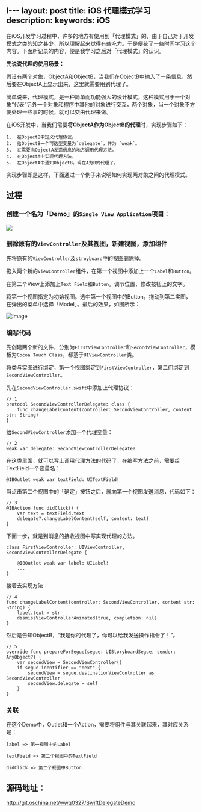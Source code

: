 I---
layout: post
title: iOS 代理模式学习
description:
keywords: iOS
---
在iOS开发学习过程中，许多的地方有使用到「代理模式」的，由于自己对于开发模式之类的知之甚少，所以理解起来觉得有些吃力。于是便花了一些时间学习这个内容。下面所记录的内容，便是我学习之后对「代理模式」的认识。

**先说说代理的使用场景：**

假设有两个对象，ObjectA和ObjectB，当我们在ObjectB中输入了一条信息，然后要在ObjectA上显示出来，这里就需要用到代理了。

简单说来，代理模式，是一种简单而功能强大的设计模式，这种模式用于一个对象“代表”另外一个对象和程序中其他的对象进行交互，两个对象，当一个对象不方便处理一些事的时候，就可以交由代理来做。

在iOS开发中，当我们需要**将ObjectA作为ObjectB的代理**时，实现步骤如下：

```
1.  在ObjectB中定义代理协议。
2.  给ObjectB一个可选型变量为`delegate`，并为 `weak`。
3.  在需要向ObjectA发送信息的地方调用代理方法。
4.  在ObjectA中实现代理方法。
5.  在ObjectA中通知ObjectB，现在A为B的代理了。
```

实现步骤即是这样，下面通过一个例子来说明如何实现两对象之间的代理模式。

## 过程

### 创建一个名为「Demo」的`Single View Application`项目：

![](http://ww2.sinaimg.cn/large/603daed6gw1epzif81e55j216g0psae2.jpg)

### 删除原有的`ViewController`及其视图，新建视图，添加组件

先将原有的`ViewController`及`stroyboard`中的视图删除掉。

拖入两个新的`ViewController`组件，在第一个视图中添加上一个`Label`和`Button`。

在第二个View上添加上`Text Field`和`Button`。调节位置，修改按钮上的文字。

将第一个视图指定为初始视图。选中第一个视图中的Button，拖动到第二实图，在弹出的菜单中选择「Model」。最后的效果，如图所示：

 ![image](http://ww4.sinaimg.cn/large/603daed6gw1epzihbu2vrj21d610cq4g.jpg)
 
### 编写代码

先创建两个新的文件，分别为`FirstViewController`和`SecondViewController`，模板为`Cocoa Touch Class`，都基于`UIViewController`类。

将类与实图进行绑定，第一个视图绑定到`FirstViewController`，第二们绑定到`SecondViewController`。

先在`SecondViewController.swift`中添加上代理协议：

```
// 1
protocol SecondViewControllerDelegate: class {
    func changeLabelContent(controller: SecondViewController, content str: String)
}
```

给`SecondViewController`添加一个代理变量：

```
// 2
weak var delegate: SecondViewControllerDelegate?
```

在这类里面，就可以写上调用代理方法的代码了，在编写方法之前，需要给TextField一个变量名：

```
@IBOutlet weak var textField: UITextField!
```

当点击第二个视图中的「确定」按钮之后，就向第一个视图发送消息，代码如下：

```
// 3
@IBAction func didClick() {
    var text = textField.text
    delegate?.changeLabelContent(self, content: text)
} 
```

下面一步，就是到消息的接收视图中写实现代理的方法。

```
class FirstViewController: UIViewController, SecondViewControllerDelegate {
    
    @IBOutlet weak var label: UILabel!
    ...
}
```

接着去实现方法：

```
// 4
func changeLabelContent(controller: SecondViewController, content str: String) {
    label.text = str
    dismissViewControllerAnimated(true, completion: nil)
}
```    

然后是告知ObjectB，“我是你的代理了，你可以给我发送操作指令了！”。

```
// 5
override func prepareForSegue(segue: UIStoryboardSegue, sender: AnyObject?) {
    var secondView = SecondViewController()
    if segue.identifier == "next" {
        secondView = segue.destinationViewController as SecondViewController
        secondView.delegate = self
    }
}
```    

### 关联

在这个Demo中，Outlet和一个Action，需要将组件与其关联起来，其对应关系是：

```
label => 第一视图中的Label

textField => 第二个视图中的TextField

didClick => 第二个视图中Button
```

## 源码地址：

<http://git.oschina.net/wwq0327/SwiftDelegateDemo>

